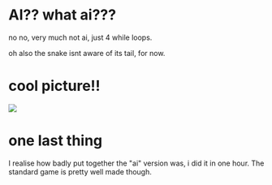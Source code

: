 # AI?? what ai???
no no, very much not ai, just 4 while loops.

oh also the snake isnt aware of its tail, for now.

# cool picture!!
![](https://cdn.discordapp.com/attachments/947092663914623016/956134192318652426/unknown.png)

# one last thing
I realise how badly put together the "ai" version was, i did it in one hour. The standard game is pretty well made though.
